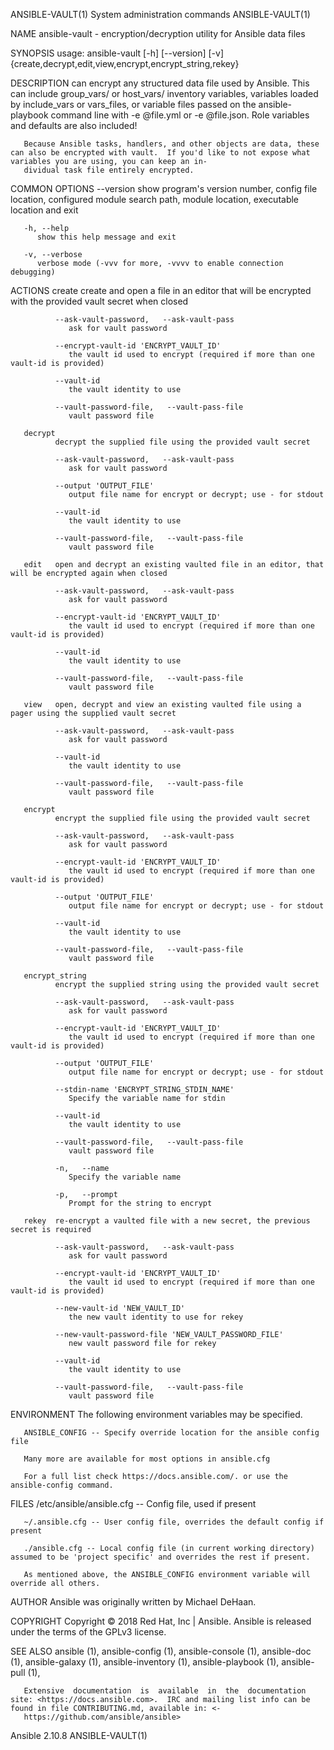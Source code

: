 ANSIBLE-VAULT(1)                                                              System administration commands                                                              ANSIBLE-VAULT(1)

NAME
       ansible-vault - encryption/decryption utility for Ansible data files

SYNOPSIS
       usage: ansible-vault [-h] [--version] [-v]
              {create,decrypt,edit,view,encrypt,encrypt_string,rekey}

DESCRIPTION
       can  encrypt any structured data file used by Ansible.  This can include group_vars/ or host_vars/ inventory variables, variables loaded by include_vars or vars_files, or variable
       files passed on the ansible-playbook command line with -e @file.yml or -e @file.json.  Role variables and defaults are also included!

       Because Ansible tasks, handlers, and other objects are data, these can also be encrypted with vault.  If you'd like to not expose what variables you are using, you can keep an in‐
       dividual task file entirely encrypted.

COMMON OPTIONS
       --version
          show program's version number, config file location, configured module search path, module location, executable location and exit

       -h, --help
          show this help message and exit

       -v, --verbose
          verbose mode (-vvv for more, -vvvv to enable connection debugging)

ACTIONS
       create create and open a file in an editor that will be encrypted with the provided vault secret when closed

              --ask-vault-password,   --ask-vault-pass
                 ask for vault password

              --encrypt-vault-id 'ENCRYPT_VAULT_ID'
                 the vault id used to encrypt (required if more than one vault-id is provided)

              --vault-id
                 the vault identity to use

              --vault-password-file,   --vault-pass-file
                 vault password file

       decrypt
              decrypt the supplied file using the provided vault secret

              --ask-vault-password,   --ask-vault-pass
                 ask for vault password

              --output 'OUTPUT_FILE'
                 output file name for encrypt or decrypt; use - for stdout

              --vault-id
                 the vault identity to use

              --vault-password-file,   --vault-pass-file
                 vault password file

       edit   open and decrypt an existing vaulted file in an editor, that will be encrypted again when closed

              --ask-vault-password,   --ask-vault-pass
                 ask for vault password

              --encrypt-vault-id 'ENCRYPT_VAULT_ID'
                 the vault id used to encrypt (required if more than one vault-id is provided)

              --vault-id
                 the vault identity to use

              --vault-password-file,   --vault-pass-file
                 vault password file

       view   open, decrypt and view an existing vaulted file using a pager using the supplied vault secret

              --ask-vault-password,   --ask-vault-pass
                 ask for vault password

              --vault-id
                 the vault identity to use

              --vault-password-file,   --vault-pass-file
                 vault password file

       encrypt
              encrypt the supplied file using the provided vault secret

              --ask-vault-password,   --ask-vault-pass
                 ask for vault password

              --encrypt-vault-id 'ENCRYPT_VAULT_ID'
                 the vault id used to encrypt (required if more than one vault-id is provided)

              --output 'OUTPUT_FILE'
                 output file name for encrypt or decrypt; use - for stdout

              --vault-id
                 the vault identity to use

              --vault-password-file,   --vault-pass-file
                 vault password file

       encrypt_string
              encrypt the supplied string using the provided vault secret

              --ask-vault-password,   --ask-vault-pass
                 ask for vault password

              --encrypt-vault-id 'ENCRYPT_VAULT_ID'
                 the vault id used to encrypt (required if more than one vault-id is provided)

              --output 'OUTPUT_FILE'
                 output file name for encrypt or decrypt; use - for stdout

              --stdin-name 'ENCRYPT_STRING_STDIN_NAME'
                 Specify the variable name for stdin

              --vault-id
                 the vault identity to use

              --vault-password-file,   --vault-pass-file
                 vault password file

              -n,   --name
                 Specify the variable name

              -p,   --prompt
                 Prompt for the string to encrypt

       rekey  re-encrypt a vaulted file with a new secret, the previous secret is required

              --ask-vault-password,   --ask-vault-pass
                 ask for vault password

              --encrypt-vault-id 'ENCRYPT_VAULT_ID'
                 the vault id used to encrypt (required if more than one vault-id is provided)

              --new-vault-id 'NEW_VAULT_ID'
                 the new vault identity to use for rekey

              --new-vault-password-file 'NEW_VAULT_PASSWORD_FILE'
                 new vault password file for rekey

              --vault-id
                 the vault identity to use

              --vault-password-file,   --vault-pass-file
                 vault password file

ENVIRONMENT
       The following environment variables may be specified.

       ANSIBLE_CONFIG -- Specify override location for the ansible config file

       Many more are available for most options in ansible.cfg

       For a full list check https://docs.ansible.com/. or use the ansible-config command.

FILES
       /etc/ansible/ansible.cfg -- Config file, used if present

       ~/.ansible.cfg -- User config file, overrides the default config if present

       ./ansible.cfg -- Local config file (in current working directory) assumed to be 'project specific' and overrides the rest if present.

       As mentioned above, the ANSIBLE_CONFIG environment variable will override all others.

AUTHOR
       Ansible was originally written by Michael DeHaan.

COPYRIGHT
       Copyright © 2018 Red Hat, Inc | Ansible.  Ansible is released under the terms of the GPLv3 license.

SEE ALSO
       ansible (1), ansible-config (1), ansible-console (1), ansible-doc (1), ansible-galaxy (1), ansible-inventory (1), ansible-playbook (1), ansible-pull (1),

       Extensive  documentation  is  available  in  the  documentation site: <https://docs.ansible.com>.  IRC and mailing list info can be found in file CONTRIBUTING.md, available in: <‐
       https://github.com/ansible/ansible>

Ansible 2.10.8                                                                                                                                                            ANSIBLE-VAULT(1)
